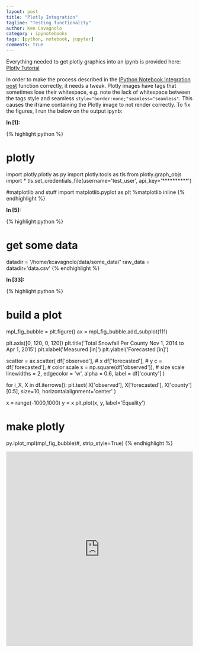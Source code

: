 ```yaml
---
layout: post
title: "Plotly Integration"
tagline: "Testing functionality"
author: Ken Cavagnolo
category : ipynotebooks
tags: [python, notebook, jupyter]
comments: true
---
```


<p>Everything needed to get plotly graphics into an ipynb is provided
here: <a href="https://plot.ly/python/ipython-notebook-tutorial"
target="_blank">Plotly Tutorial</a></p>

<p>In order to make the process described in the <a href="{% post_url
2015-06-04-ipynb-testing %}" target="_blank">IPython Notebook
Integration post</a> function correctly, it needs a tweak. Plotly
images have tags that sometimes lose their whitespace, e.g. note the
lack of whitespace between the tags style and seamless
<code>style="border:none;"seamless="seamless"</code>. This causes the
iframe containing the Plotly image to not render correctly. To fix the
figures, I run the below on the output ipynb:</p>
<script src="https://gist.github.com/kcavagnolo/b9872a0f14ab6bd9a229.js"></script>

**In [1]:**

{% highlight python %}
# plotly
import plotly.plotly as py
import plotly.tools as tls
from plotly.graph_objs import *
tls.set_credentials_file(username='test_user', api_key='**********')

#matplotlib and stuff
import matplotlib.pyplot as plt
%matplotlib inline
{% endhighlight %}

**In [5]:**

{% highlight python %}
# get some data
datadir = '/home/kcavagnolo/data/some_data/'
raw_data = datadir+'data.csv'
{% endhighlight %}

**In [33]:**

{% highlight python %}
# build a plot
mpl_fig_bubble = plt.figure()
ax = mpl_fig_bubble.add_subplot(111)

plt.axis([0, 120, 0, 120])
plt.title('Total Snowfall Per County Nov 1, 2014 to Apr 1, 2015')
plt.xlabel('Measured [in]')
plt.ylabel('Forecasted [in]')

scatter = ax.scatter(
    df['observed'], # x
    df['forecasted'], # y
    c = df['forecasted'], # color scale
    s = np.square(df['observed']), # size scale
    linewidths = 2,
    edgecolor = 'w',
    alpha = 0.6,
    label = df['county']
)

for i_X, X in df.iterrows():
    plt.text(
        X['observed'],
        X['forecasted'],
        X['county'][0:5],
        size=10,
        horizontalalignment='center'
    )

x = range(-1000,1000)
y = x
plt.plot(x, y, label='Equality')
    
# make plotly
py.iplot_mpl(mpl_fig_bubble)#, strip_style=True)
{% endhighlight %}




<iframe id="igraph" scrolling="no" link="False" autosize="True" style="border:none;" seamless="seamless" src="https://plot.ly/~kcavagnolo/178.embed" height="525px" width="100%"></iframe>


